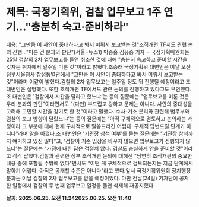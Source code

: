 # **제목: 국정기획위, 검찰 업무보고 1주 연기…"충분히 숙고·준비하라"**

  내용: "그만큼 이 사안이 중대하다고 봐서 미뤄서 보고받는 것"조직개편 TF서도 관련 논의 진행…"미룬 건 분과의 판단"(서울=뉴스1) 박종홍 김유승 기자 = 국정기획위원회는 25일 검찰의 2차 업무보고를 돌연 취소한 것에 대해 "충분히 숙고하고 준비할 시간을 갖자는 취지에서 일주일 미룬 것"이라고 밝혔다.조승래 국정기획위 대변인은 이날 오전 정부서울청사 창성동별관에서 "그만큼 이 사안이 중대하다고 봐서 미뤄서 보고받는 것"이라며 이같이 밝혔다.검찰의 2차 업무보고는 일주일 정도 뒤 진행될 예정이라고 조 대변인은 설명했다. 또한 조직개편 TF에서도 관련 논의를 진행하고 있다고도 부연했다.조 대변인은 '검찰에서 시간을 달라고 했느냐'는 등의 질문에는 "업무보고를 미룬 것은 우리 분과의 판단"이라면서도 "(다만) 부드럽고 강하고 문제는 아니다. 사안의 중대성을 고려해 고민할 시간을 갖기로 한 것"이라고 말했다.'수사-기소 분리와 관련해 법무부와 검찰의 보고 방향이 달랐느냐'는 등의 질문에는 "아직 구체적으로 검토하고 논의하는 과정이라 그 부분에 대해 현재 구체적으로 말씀드리긴 어렵다. 구체적 답변드릴 단계가 아니다"라며 말을 아꼈다.조 대변인은 '기관장 참석 여부'를 묻는 질문에는 "기관장 참석까지 얘기하고 있진 않다"고, '검찰이 기존 입장을 바꾸지 않으면 업무보고가 진행되지 않느냐'는 질문에는 "가정에 대한 답은 적절치 않다. 검찰도 충실하게 안을 준비할 것"이라고 각각 답했다.검찰과 관련한 정부 조직개편 논의에 대해선 "당연히 조직개편의 중요한 내용 중에 포함될 수밖에 없다"면서도 "어떤 게 구체적으로 검토되는지는 지금 단계에서 말하기 어렵다. 아직은 공개할 수준은 아니다"라고 했다.앞서 국정기획위원회 정치행정분과는 이날 검찰의 2차 업무보고를 받을 예정이었다. 다만 전날(24일) 기자단에 공지한 일정에서 검찰의 두 번째 업무보고 일정을 돌연 삭제해 재공지했다.

  **날짜: 2025.06.25. 오전 11:242025.06.25. 오전 11:40**